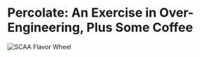 # Percolate: An Exercise in Over-Engineering, Plus Some Coffee

![SCAA Flavor Wheel](http://www.scaa.org/chronicle/wp-content/uploads/2016/01/SCAA_FlavorWheel.01.18.15.jpg)
